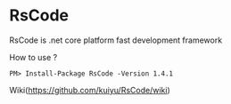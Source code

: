 # RsCode
RsCode is .net core platform fast development framework

How to use ? 
```
PM> Install-Package RsCode -Version 1.4.1
```

Wiki(https://github.com/kuiyu/RsCode/wiki)
